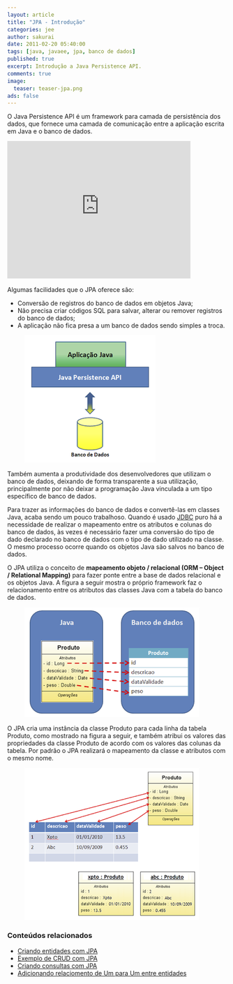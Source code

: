 ```yaml
---
layout: article
title: "JPA - Introdução"
categories: jee
author: sakurai
date: 2011-02-20 05:40:00
tags: [java, javaee, jpa, banco de dados]
published: true
excerpt: Introdução a Java Persistence API.
comments: true
image:
  teaser: teaser-jpa.png
ads: false
---
```


O Java Persistence API é um framework para camada de persistência dos dados, que fornece uma camada de comunicação entre a aplicação escrita em Java e o banco de dados.

<iframe width="420" height="315" src="https://www.youtube.com/embed/N4qNeKBDzy0" frameborder="0" allowfullscreen></iframe>

Algumas facilidades que o JPA oferece são:

* Conversão de registros do banco de dados em objetos Java;
* Não precisa criar códigos SQL para salvar, alterar ou remover registros do banco de dados;
* A aplicação não fica presa a um banco de dados sendo simples a troca.

<figure>
    <a href="/images/2011-02-20-jpa-introducao-01.png"><img src="/images/2011-02-20-jpa-introducao-01.png" alt="JPA"></a>
</figure>

Também aumenta a produtividade dos desenvolvedores que utilizam o banco de dados, deixando de forma transparente a sua utilização, principalmente por não deixar a programação Java vinculada a um tipo específico de banco de dados.

Para trazer as informações do banco de dados e convertê-las em classes Java, acaba sendo um pouco trabalhoso. Quando é usado [JDBC](http://www.universidadejava.com.br/java/java-jdbc/) puro há a necessidade de realizar o mapeamento entre os atributos e colunas do banco de dados, às vezes é necessário fazer uma conversão do tipo de dado declarado no banco de dados com o tipo de dado utilizado na classe. O mesmo processo ocorre quando os objetos Java são salvos no banco de dados.

O JPA utiliza o conceito de **mapeamento objeto / relacional (ORM – Object / Relational Mapping)** para fazer ponte entre a base de dados relacional e os objetos Java. A figura a seguir mostra o próprio framework faz o relacionamento entre os atributos das classes Java com a tabela do banco de dados.

<figure>
    <a href="/images/2011-02-20-jpa-introducao-02.png"><img src="/images/2011-02-20-jpa-introducao-02.png" alt="Mapeamento objeto / relacional"></a>
</figure>

O JPA cria uma instância da classe Produto para cada linha da tabela Produto, como mostrado na figura a seguir, e também atribui os valores das propriedades da classe Produto de acordo com os valores das colunas da tabela. Por padrão o JPA realizará o mapeamento da classe e atributos com o mesmo nome.

<figure>
    <a href="/images/2011-02-20-jpa-introducao-03.png"><img src="/images/2011-02-20-jpa-introducao-03.png" alt="Mapeamento objeto / relacional"></a>
</figure>


### Conteúdos relacionados

- [Criando entidades com JPA](http://www.universidadejava.com.br/jee/jpa-entity/)
- [Exemplo de CRUD com JPA](http://www.universidadejava.com.br/jee/jpa-exemplo-crud/)
- [Criando consultas com JPA](http://www.universidadejava.com.br/jee/jpa-query/)
- [Adicionando relaciomento de Um para Um entre entidades](http://www.universidadejava.com.br/jee/jpa-onetoone/)